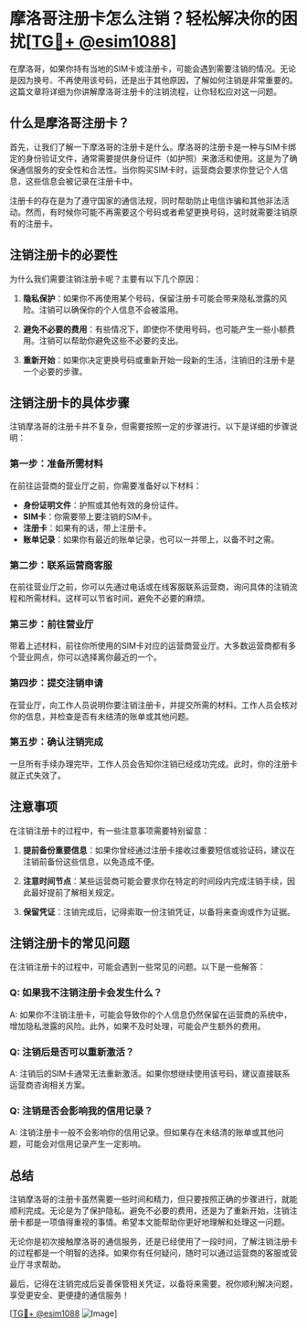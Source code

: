 # 摩洛哥注册卡怎么注销？轻松解决你的困扰[[TG💪+ @esim1088](https://t.me/s/esim1088)]

在摩洛哥，如果你持有当地的SIM卡或注册卡，可能会遇到需要注销的情况。无论是因为换号、不再使用该号码，还是出于其他原因，了解如何注销是非常重要的。这篇文章将详细为你讲解摩洛哥注册卡的注销流程，让你轻松应对这一问题。

## 什么是摩洛哥注册卡？

首先，让我们了解一下摩洛哥的注册卡是什么。摩洛哥的注册卡是一种与SIM卡绑定的身份验证文件，通常需要提供身份证件（如护照）来激活和使用。这是为了确保通信服务的安全性和合法性。当你购买SIM卡时，运营商会要求你登记个人信息，这些信息会被记录在注册卡中。

注册卡的存在是为了遵守国家的通信法规，同时帮助防止电信诈骗和其他非法活动。然而，有时候你可能不再需要这个号码或者希望更换号码，这时就需要注销原有的注册卡。

## 注销注册卡的必要性

为什么我们需要注销注册卡呢？主要有以下几个原因：

1. **隐私保护**：如果你不再使用某个号码，保留注册卡可能会带来隐私泄露的风险。注销可以确保你的个人信息不会被滥用。
   
2. **避免不必要的费用**：有些情况下，即使你不使用号码，也可能产生一些小额费用。注销可以帮助你避免这些不必要的支出。

3. **重新开始**：如果你决定更换号码或重新开始一段新的生活，注销旧的注册卡是一个必要的步骤。

## 注销注册卡的具体步骤

注销摩洛哥的注册卡并不复杂，但需要按照一定的步骤进行。以下是详细的步骤说明：

### 第一步：准备所需材料

在前往运营商的营业厅之前，你需要准备好以下材料：

- **身份证明文件**：护照或其他有效的身份证件。
- **SIM卡**：你需要带上要注销的SIM卡。
- **注册卡**：如果有的话，带上注册卡。
- **账单记录**：如果你有最近的账单记录，也可以一并带上，以备不时之需。

### 第二步：联系运营商客服

在前往营业厅之前，你可以先通过电话或在线客服联系运营商，询问具体的注销流程和所需材料。这样可以节省时间，避免不必要的麻烦。

### 第三步：前往营业厅

带着上述材料，前往你所使用的SIM卡对应的运营商营业厅。大多数运营商都有多个营业网点，你可以选择离你最近的一个。

### 第四步：提交注销申请

在营业厅，向工作人员说明你要注销注册卡，并提交所需的材料。工作人员会核对你的信息，并检查是否有未结清的账单或其他问题。

### 第五步：确认注销完成

一旦所有手续办理完毕，工作人员会告知你注销已经成功完成。此时，你的注册卡就正式失效了。

## 注意事项

在注销注册卡的过程中，有一些注意事项需要特别留意：

1. **提前备份重要信息**：如果你曾经通过注册卡接收过重要短信或验证码，建议在注销前备份这些信息，以免造成不便。

2. **注意时间节点**：某些运营商可能会要求你在特定的时间段内完成注销手续，因此最好提前了解相关规定。

3. **保留凭证**：注销完成后，记得索取一份注销凭证，以备将来查询或作为证据。

## 注销注册卡的常见问题

在注销注册卡的过程中，可能会遇到一些常见的问题。以下是一些解答：

### Q: 如果我不注销注册卡会发生什么？

A: 如果你不注销注册卡，可能会导致你的个人信息仍然保留在运营商的系统中，增加隐私泄露的风险。此外，如果不及时处理，可能会产生额外的费用。

### Q: 注销后是否可以重新激活？

A: 注销后的SIM卡通常无法重新激活。如果你想继续使用该号码，建议直接联系运营商咨询相关方案。

### Q: 注销是否会影响我的信用记录？

A: 注销注册卡一般不会影响你的信用记录。但如果存在未结清的账单或其他问题，可能会对信用记录产生一定影响。

## 总结

注销摩洛哥的注册卡虽然需要一些时间和精力，但只要按照正确的步骤进行，就能顺利完成。无论是为了保护隐私、避免不必要的费用，还是为了重新开始，注销注册卡都是一项值得重视的事情。希望本文能帮助你更好地理解和处理这一问题。

无论你是初次接触摩洛哥的通信服务，还是已经使用了一段时间，了解注销注册卡的过程都是一个明智的选择。如果你有任何疑问，随时可以通过运营商的客服或营业厅寻求帮助。

最后，记得在注销完成后妥善保管相关凭证，以备将来需要。祝你顺利解决问题，享受更安全、更便捷的通信服务！

[[TG💪+ @esim1088](https://t.me/s/esim1088) ![Image](https://i.postimg.cc/4NQfJmqS/Snipaste-2025-05-13-00-14-12.png)]